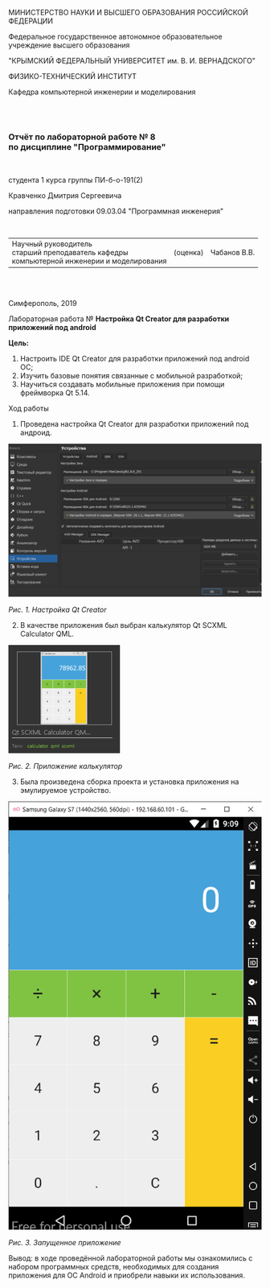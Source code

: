МИНИСТЕРСТВО НАУКИ  И ВЫСШЕГО ОБРАЗОВАНИЯ РОССИЙСКОЙ ФЕДЕРАЦИИ  

Федеральное государственное автономное образовательное учреждение высшего образования  

"КРЫМСКИЙ ФЕДЕРАЛЬНЫЙ УНИВЕРСИТЕТ им. В. И. ВЕРНАДСКОГО"  

ФИЗИКО-ТЕХНИЧЕСКИЙ ИНСТИТУТ  

Кафедра компьютерной инженерии и моделирования

<br/><br/>

### Отчёт по лабораторной работе № 8<br/> по дисциплине "Программирование"

<br/>

студента 1 курса группы ПИ-б-о-191(2)  

Кравченко Дмитрия Сергеевича  

направления подготовки 09.03.04 "Программная инженерия"  

<br/>


<table>


<tr><td>Научный руководитель<br/> старший преподаватель кафедры<br/> компьютерной инженерии и моделирования</td>

<td>(оценка)</td>

<td>Чабанов В.В.</td>

</tr>

</table>

<br/><br/>

Симферополь, 2019



 Лабораторная работа №
**Настройка Qt Creator для разработки приложений под android**

**Цель:**

1. Настроить IDE Qt Creator для разработки приложений под android ОС;
2. Изучить базовые понятия связанные с мобильной разработкой;
3. Научиться создавать мобильные приложения при помощи фреймворка Qt 5.14.

Ход работы

1) Проведена настройка Qt Creator для разработки приложений под андроид.

![](Img1.png)

*Рис. 1. Настройка Qt Creator*

2) В качестве приложения был выбран калькулятор Qt SCXML Calculator QML.

![](img2.png)

*Рис. 2. Приложение калькулятор*

3) Была произведена сборка проекта и установка приложения на эмулируемое устройство.

![](img3.png)

*Рис. 3. Запущенное приложение*

Вывод: в ходе проведённой лабораторной работы мы ознакомились с набором программных средств, необходимых для создания приложения для ОС Android и приобрели навыки их использования.